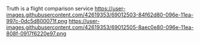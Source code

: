 Truth is a flight comparison service
https://user-images.githubusercontent.com/42619353/69012503-84f62d80-096e-11ea-997c-0dc5d800071f.png
https://user-images.githubusercontent.com/42619353/69012505-8aec0e80-096e-11ea-808f-0917f6220e97.png

